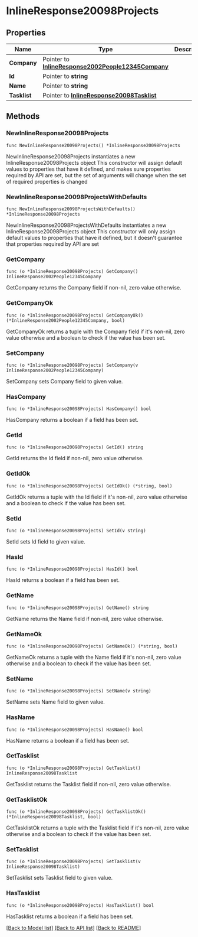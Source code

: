 # InlineResponse20098Projects

## Properties

Name | Type | Description | Notes
------------ | ------------- | ------------- | -------------
**Company** | Pointer to [**InlineResponse2002People12345Company**](inline_response_200_2_people_12345_company.md) |  | [optional] 
**Id** | Pointer to **string** |  | [optional] 
**Name** | Pointer to **string** |  | [optional] 
**Tasklist** | Pointer to [**InlineResponse20098Tasklist**](inline_response_200_98_tasklist.md) |  | [optional] 

## Methods

### NewInlineResponse20098Projects

`func NewInlineResponse20098Projects() *InlineResponse20098Projects`

NewInlineResponse20098Projects instantiates a new InlineResponse20098Projects object
This constructor will assign default values to properties that have it defined,
and makes sure properties required by API are set, but the set of arguments
will change when the set of required properties is changed

### NewInlineResponse20098ProjectsWithDefaults

`func NewInlineResponse20098ProjectsWithDefaults() *InlineResponse20098Projects`

NewInlineResponse20098ProjectsWithDefaults instantiates a new InlineResponse20098Projects object
This constructor will only assign default values to properties that have it defined,
but it doesn't guarantee that properties required by API are set

### GetCompany

`func (o *InlineResponse20098Projects) GetCompany() InlineResponse2002People12345Company`

GetCompany returns the Company field if non-nil, zero value otherwise.

### GetCompanyOk

`func (o *InlineResponse20098Projects) GetCompanyOk() (*InlineResponse2002People12345Company, bool)`

GetCompanyOk returns a tuple with the Company field if it's non-nil, zero value otherwise
and a boolean to check if the value has been set.

### SetCompany

`func (o *InlineResponse20098Projects) SetCompany(v InlineResponse2002People12345Company)`

SetCompany sets Company field to given value.

### HasCompany

`func (o *InlineResponse20098Projects) HasCompany() bool`

HasCompany returns a boolean if a field has been set.

### GetId

`func (o *InlineResponse20098Projects) GetId() string`

GetId returns the Id field if non-nil, zero value otherwise.

### GetIdOk

`func (o *InlineResponse20098Projects) GetIdOk() (*string, bool)`

GetIdOk returns a tuple with the Id field if it's non-nil, zero value otherwise
and a boolean to check if the value has been set.

### SetId

`func (o *InlineResponse20098Projects) SetId(v string)`

SetId sets Id field to given value.

### HasId

`func (o *InlineResponse20098Projects) HasId() bool`

HasId returns a boolean if a field has been set.

### GetName

`func (o *InlineResponse20098Projects) GetName() string`

GetName returns the Name field if non-nil, zero value otherwise.

### GetNameOk

`func (o *InlineResponse20098Projects) GetNameOk() (*string, bool)`

GetNameOk returns a tuple with the Name field if it's non-nil, zero value otherwise
and a boolean to check if the value has been set.

### SetName

`func (o *InlineResponse20098Projects) SetName(v string)`

SetName sets Name field to given value.

### HasName

`func (o *InlineResponse20098Projects) HasName() bool`

HasName returns a boolean if a field has been set.

### GetTasklist

`func (o *InlineResponse20098Projects) GetTasklist() InlineResponse20098Tasklist`

GetTasklist returns the Tasklist field if non-nil, zero value otherwise.

### GetTasklistOk

`func (o *InlineResponse20098Projects) GetTasklistOk() (*InlineResponse20098Tasklist, bool)`

GetTasklistOk returns a tuple with the Tasklist field if it's non-nil, zero value otherwise
and a boolean to check if the value has been set.

### SetTasklist

`func (o *InlineResponse20098Projects) SetTasklist(v InlineResponse20098Tasklist)`

SetTasklist sets Tasklist field to given value.

### HasTasklist

`func (o *InlineResponse20098Projects) HasTasklist() bool`

HasTasklist returns a boolean if a field has been set.


[[Back to Model list]](../README.md#documentation-for-models) [[Back to API list]](../README.md#documentation-for-api-endpoints) [[Back to README]](../README.md)


